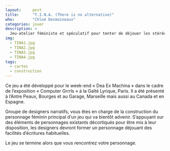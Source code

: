 ```yaml
---
layout:     post
title:      "T.I.N.A. (There is no alternative)"
who:        "Chloé Desmoineaux"
categories: jouer
description: >
  Jeu-atelier féministe et spéculatif pour tenter de déjouer les stéréotypes de genre et les facilités d'écritures de personnages de jeux vidéos.
img:
  - TINA1.jpg
  - TINA2.jpg
  - TINA3.jpg
  - TINA4.jpg
tags:
  - cartes
  - construction
---
```


Ce jeu a été développé pour le week-end « Dea Ex Machina » dans le cadre de l’exposition « Computer Grrrls » à la Gaîté Lyrique, Paris. Il a été présenté à l’Antre Peaux, Bourges et au Garage, Marseille mais aussi au Canada et en Espagne.

Groupe de designers narratifs, vous êtes en charge de la construction du personnage féminin principal d’un jeu qui va bientôt advenir. S’appuyant sur des éléments de personnages existants décortiqués pour être mis à leur disposition, les designers devront former un personnage déjouant des facilités d’écritures habituelles. 

Le jeu se termine alors que vous rencontrez votre personnage.